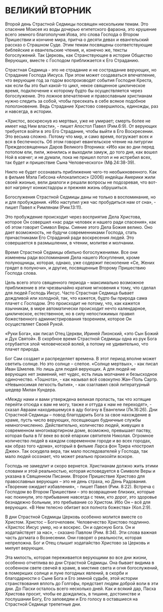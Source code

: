 # ВЕЛИКИЙ ВТОРНИК

Второй день Страстной Седмицы посвящен нескольким темам. Это спасение Моисея из воды дочерью египетского фараона, это крушение всего земного благополучия Иова, это слова Господа о Втором Пришествии и кончине мира, притча о десяти девах и евангельский рассказ о Страшном Суде. Этим темам посвящены соответствующие библейские и евангельские чтения, и, конечно же, тексты богослужений. Так Церковь, как Странствующее в истории Общество Верующих, вместе с Господом приближается к Его Страданию.

Страстная Седмица - это не страдание и не сострадание верующих, но Страдание Господа Иисуса. При этом может создаваться впечатление, что верующие год за годом воспроизводят события Господня Креста, как если бы это был какой-то цикл, некое священное циклическое время, подключение к которому будто бы осуществляется через богослужение. Это ложное впечатление и православным христианам нужно следить за собой, чтобы пресекать в себе всякое подобное поползновение. Ведь Страдание Христово совершилось, единожды, раз и навсегда, в истории.

«Христос, воскреснув из мертвых, уже не умирает; смерть более не имеет над Ним власти», - пишет Апостол Павел (Рим.6:9). От верующих требуется войти в это Его Страдание, чтобы выйти в Его Воскресении. Это весьма сложно. Потому что мир, и само время, погружает всех и вся в беспечность. Об этом говорит евангельское чтение на литургии Преждеосвященных Даров Великого Вторника: «Ибо как во дни перед потопом ели, пили, женились и выходили замуж, до того дня, как вошел Ной в ковчег; и не думали, пока не пришел потоп и не истребил всех, так будет и пришествие Сына Человеческого» (Мф.24:38-39).

Никто не будет осознавать приближение чего-то необыкновенного. Как в фильме Мэла Гибсона «Апокалипсис» (2006) индейцы Америки жили своей жизнью, вели диалоги и решали вопросы не подозревая, что вот-вот нагрянут конкистадоры и прежняя жизнь обрушиться.

Богослужения Страстной Седмицы даны не только в воспоминание, но и для пробуждения. «Ибо наступил уже час пробудиться нам от сна», - пишет Павел к Римлянам (Рим.13:11).

Это пробуждение происходит через восприятие Дела Христова, которое Он совершил «нас ради человек и нашего ради спасения», как об этом говорит Символ Веры. Сияние этого Дела Божия велико. Оно дает возможность, не будучи современниками Господа, стать причастниками Его Страданий ради воскресения людей. Это совершается в размышлении, в чтении, молитве и молчании.

Время Страстной Седмицы обильно богослужениями. Все они изменены ради воспоминания Дела нашего Искупления, кроме полунощницы, которая, однако, уже содержит песнопение «Се, Жених грядет в полуночи», и другие, посвященные Второму Пришествию Господа слова.

Цель всего этого священного периода – максимально возможное приближение в эти чрезвычайно краткие мгновения к тому, что сделал для людей Господь Иисус. Часто Страстная Седмица бывает дождливой или холодной, так, что кажется, будто бы природа сама плачет с Господом. Это происходит не потому, что, как кажется язычникам, в мире автоматически происходит нечто календарное, циклическое, естественное, но в силу непостижимых правил божественного администрирования творением, которое Он осуществляет Своей Рукой.

«Руки Бога», как писал Отец Церкви, Ириней Лионский, «это Сын Божий и Дух Святой». В скорбное время Страстной Седмицы одна из рук Бога отрубается злой человеческой волей, а потому не удивительно, что плачет природа.

Бог Сам создает и распределяет времена. В этот период вполне может светить солнце. Но это солнце – слепое. «Солнце мертвых», - как писал Иван Шмелев. Но лишь для людей верующих. А для людей не верующих нет знамений, нет чудес, есть лишь молчание и безысходное одиночество. «Тошнота», - как называл всё совокупно Жан-Поль Сартр. «Невыносимая легкость бытия», - как озаглавил свой литературный шедевр Милан Кундера.

«Между нами и вами утверждена великая пропасть, так что хотящие перейти отсюда к вам не могу, также и оттуда к нам не переходят», - сказал Авраам находившемуся в аду богачу в Евангелии (Лк.16:26). Дни Страстной Седмицы – повод благодарить Бога за свое нахождение в храме, пусть число верующих, посещающих будничные службы немногочисленно. Действительно, количество людей, живущих в современном многоквартирном доме, возможно, превышает паству, которая была в IV веке во всей епархии святителя Николая. Огромное количество людей в каждом современном городе и во всех городах, как образ того «дома», который в фильме Ларса фон Трира «построил Джек». Так оскудела вера, так мало последователей у Господа, так мало людей осознает, что может реально произойти вскоре.

Господь не замедлит и скоро вернется. Христианам должно жить этими словами и этой реальностью, которая исповедуется в Символе Веры и указана в Священном Писании. Второе Пришествие Христово для православных верующих – это не день страха, но День Радования. «Творение ожидает избавления», - пишет Павел (Рим. 8:22). Встреча с Господом во Втором Пришествии – это возвращение близких, которые нас покинули, это прибывание навсегда с теми, кто дорог, это здоровье безнадежно больным, это пребывание со Христом. Ибо Он – всё для верующих. «В Нем телесно обитает вся полнота божества» (Кол.2:9).

В дни Страстной Седмицы Церковь особенно молится вместе со Христом. Христос – Богочеловек. Человечество Христово подлинно. «Христос Иисус умер, но и воскрес. Он и одесную Бога. Он и ходатайствует за нас», - сказано Павлом (Рим. 8:34). Эти слова важная часть догмата о Вознесении. Они говорят о реальности, которая непреложна. Бог и Отец слышит ходатайство Христово за Церковь и милует верующих.

Эта милость, которая переживается верующими во все дни жизни, особенно отчетлива во дни Страстной Седмицы. Она бывает видима в особенном свете свечей в храме, в мистике света и огня богослужений, в померкших солнце и луне погодных явлений, в скорби и благодарности о Сыне Бога и Его земной судьбе, этой истории странствования вплоть до Голгофы, предстает людям доброй воли в эти дни. До Пасхи осталось всего несколько дней. Как и всякий дар, Пасха Христова просит, чтобы ее дождались, в тишине, достоинстве и послушании Богу, Его заповедям и Его голосу в оставшиеся на Страстной Седмице трепетные дни.
